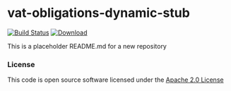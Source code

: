 # vat-obligations-dynamic-stub

[![Build Status](https://travis-ci.org/hmrc/vat-obligations-dynamic-stub.svg)](https://travis-ci.org/hmrc/vat-obligations-dynamic-stub) [ ![Download](https://api.bintray.com/packages/hmrc/releases/vat-obligations-dynamic-stub/images/download.svg) ](https://bintray.com/hmrc/releases/vat-obligations-dynamic-stub/_latestVersion)

This is a placeholder README.md for a new repository

### License

This code is open source software licensed under the [Apache 2.0 License]("http://www.apache.org/licenses/LICENSE-2.0.html")